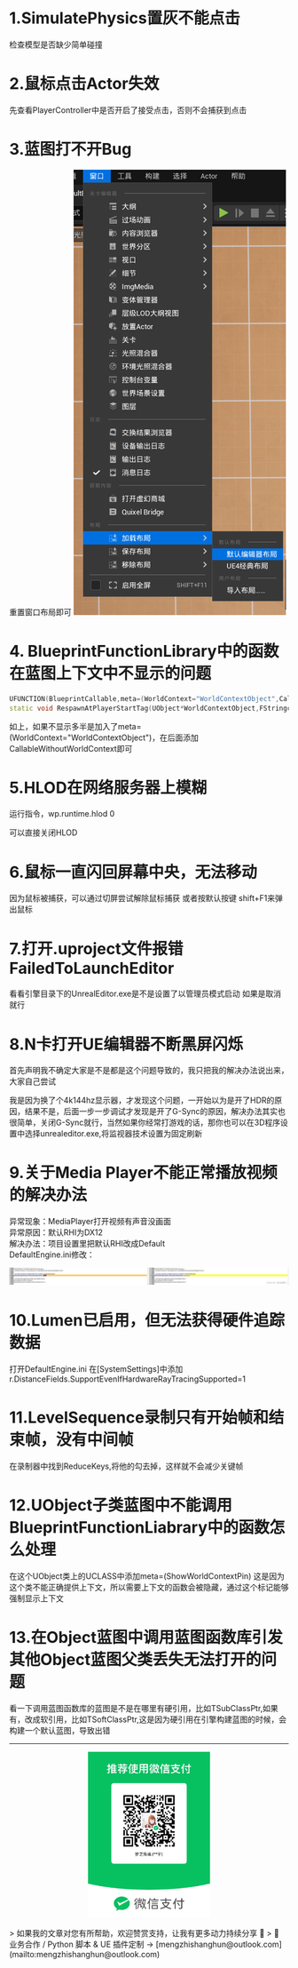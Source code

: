 # 1.SimulatePhysics置灰不能点击
检查模型是否缺少简单碰撞

# 2.鼠标点击Actor失效
先查看PlayerController中是否开启了接受点击，否则不会捕获到点击

# 3.蓝图打不开Bug
重置窗口布局即可
![](https://raw.githubusercontent.com/mengzhishanghun/mengzhishanghun/main/Blog/Assets/%E5%9B%BE%E7%89%87/Pasted%20image%2020240523182609.png)
# 4. BlueprintFunctionLibrary中的函数在蓝图上下文中不显示的问题
```C++
UFUNCTION(BlueprintCallable,meta=(WorldContext="WorldContextObject",CallableWithoutWorldContext))
static void RespawnAtPlayerStartTag(UObject*WorldContextObject,FStringconstPlayerStartTag);
```

如上，如果不显示多半是加入了meta=(WorldContext="WorldContextObject")，在后面添加CallableWithoutWorldContext即可

# 5.HLOD在网络服务器上模糊
运行指令，wp.runtime.hlod 0

可以直接关闭HLOD

# 6.鼠标一直闪回屏幕中央，无法移动
因为鼠标被捕获，可以通过切屏尝试解除鼠标捕获
或者按默认按键 shift+F1来弹出鼠标

# 7.打开.uproject文件报错FailedToLaunchEditor
看看引擎目录下的UnrealEditor.exe是不是设置了以管理员模式启动
如果是取消就行

# 8.N卡打开UE编辑器不断黑屏闪烁
首先声明我不确定大家是不是都是这个问题导致的，我只把我的解决办法说出来，大家自己尝试

我是因为换了个4k144hz显示器，才发现这个问题，一开始以为是开了HDR的原因，结果不是，后面一步一步调试才发现是开了G-Sync的原因，解决办法其实也很简单，关闭G-Sync就行，当然如果你经常打游戏的话，那你也可以在3D程序设置中选择unrealeditor.exe,将监视器技术设置为固定刷新

# 9.关于Media Player不能正常播放视频的解决办法
异常现象：MediaPlayer打开视频有声音没画面  
异常原因：默认RHI为DX12  
解决办法：项目设置里把默认RHI改成Default  
DefaultEngine.ini修改：

![](https://raw.githubusercontent.com/mengzhishanghun/mengzhishanghun/main/Blog/Assets/%E5%9B%BE%E7%89%87/Pasted%20image%2020240605114707.png)

# 10.Lumen已启用，但无法获得硬件追踪数据
打开DefaultEngine.ini
在[SystemSettings]中添加
r.DistanceFields.SupportEvenIfHardwareRayTracingSupported=1

# 11.LevelSequence录制只有开始帧和结束帧，没有中间帧
在录制器中找到ReduceKeys,将他的勾去掉，这样就不会减少关键帧

# 12.UObject子类蓝图中不能调用BlueprintFunctionLiabrary中的函数怎么处理

在这个UObject类上的UCLASS中添加meta=(ShowWorldContextPin)
这是因为这个类不能正确提供上下文，所以需要上下文的函数会被隐藏，通过这个标记能够强制显示上下文

# 13.在Object蓝图中调用蓝图函数库引发其他Object蓝图父类丢失无法打开的问题
看一下调用蓝图函数库的蓝图是不是在哪里有硬引用，比如TSubClassPtr,如果有，改成软引用，比如TSoftClassPtr,这是因为硬引用在引擎构建蓝图的时候，会构建一个默认蓝图，导致出错

---

<p align="center">
  <img src="https://raw.githubusercontent.com/mengzhishanghun/mengzhishanghun/main/PayCodes/WeChatPay.jpg" width="220"/>
</p>
> 如果我的文章对您有所帮助，欢迎赞赏支持，让我有更多动力持续分享 🙏   
> 💼 业务合作 / Python 脚本 & UE 插件定制 → [mengzhishanghun@outlook.com](mailto:mengzhishanghun@outlook.com)